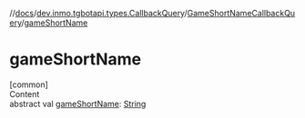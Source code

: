 //[docs](../../../index.md)/[dev.inmo.tgbotapi.types.CallbackQuery](../index.md)/[GameShortNameCallbackQuery](index.md)/[gameShortName](game-short-name.md)



# gameShortName  
[common]  
Content  
abstract val [gameShortName](game-short-name.md): [String](https://kotlinlang.org/api/latest/jvm/stdlib/kotlin/-string/index.html)  



